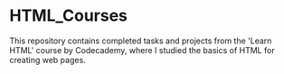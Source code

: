 # HTML_Courses
This repository contains completed tasks and projects from the 'Learn HTML' course by Codecademy, where I studied the basics of HTML for creating web pages.
